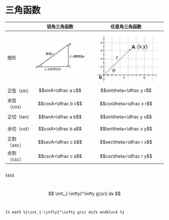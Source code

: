 # 三角函数

|  | 锐角三角函数 | 任意角三角函数 |
| --- | --- | --- |
| 图形 | ![](/.gitbook/assets/sjx.jpg) | ![](/.gitbook/assets/rysj.jpg) |
| 正弦（sin） | $$sinA=\dfrac a c$$ | $$sin\theta=\dfrac y r$$ |
| 余弦（cos） | $$cosA=\dfrac b c$$ | $$cos\theta=\dfrac x r$$ |
| 正切（tan） | $$tanA=\dfrac a b$$ | $$sin\theta=\dfrac y x$$ |
| 余切（cot） | $$cotA=\dfrac b a$$ | $$tan\theta=\dfrac x y$$ |
| 正割（sec） | $$secA=\dfrac c b$$ | $$sec\theta=\dfrac r x$$ |
| 余割（csc） | $$cscA=\dfrac c a$$ | $$csc\theta=\dfrac r y$$ |

```

```

```
$$$$
```

```

```

```

```


$$
\int\_{-\infty}^\infty g\(x\) dx
$$


```

```

```

```

```
{% math %}\int_{-\infty}^\infty g(x) dx{% endblock %}
```



